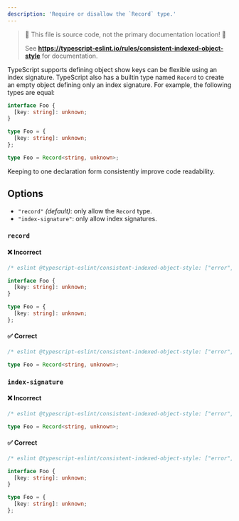 ```yaml
---
description: 'Require or disallow the `Record` type.'
---
```


> 🛑 This file is source code, not the primary documentation location! 🛑
>
> See **https://typescript-eslint.io/rules/consistent-indexed-object-style** for documentation.

TypeScript supports defining object show keys can be flexible using an index signature. TypeScript also has a builtin type named `Record` to create an empty object defining only an index signature. For example, the following types are equal:

```ts
interface Foo {
  [key: string]: unknown;
}

type Foo = {
  [key: string]: unknown;
};

type Foo = Record<string, unknown>;
```

Keeping to one declaration form consistently improve code readability.

## Options

- `"record"` _(default)_: only allow the `Record` type.
- `"index-signature"`: only allow index signatures.

### `record`

<!--tabs-->

#### ❌ Incorrect

```ts
/* eslint @typescript-eslint/consistent-indexed-object-style: ["error", "record"] */

interface Foo {
  [key: string]: unknown;
}

type Foo = {
  [key: string]: unknown;
};
```

#### ✅ Correct

```ts
/* eslint @typescript-eslint/consistent-indexed-object-style: ["error", "record"] */

type Foo = Record<string, unknown>;
```

### `index-signature`

<!--tabs-->

#### ❌ Incorrect

```ts
/* eslint @typescript-eslint/consistent-indexed-object-style: ["error", "index-signature"] */

type Foo = Record<string, unknown>;
```

#### ✅ Correct

```ts
/* eslint @typescript-eslint/consistent-indexed-object-style: ["error", "index-signature"] */

interface Foo {
  [key: string]: unknown;
}

type Foo = {
  [key: string]: unknown;
};
```
